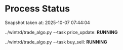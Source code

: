 # Process Status

Snapshot taken at: 2025-10-07 07:44:04

../wintrd/trade_algo.py --task price_update: **RUNNING**

../wintrd/trade_algo.py --task buy_sell: **RUNNING**

